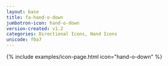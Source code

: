 ```yaml
---
layout: base
title: fa-hand-o-down
jumbotron-icon: hand-o-down
version-created: v1.2
categories: Directional Icons, Hand Icons
unicode: f0a7
---
```


{% include examples/icon-page.html icon="hand-o-down" %}
